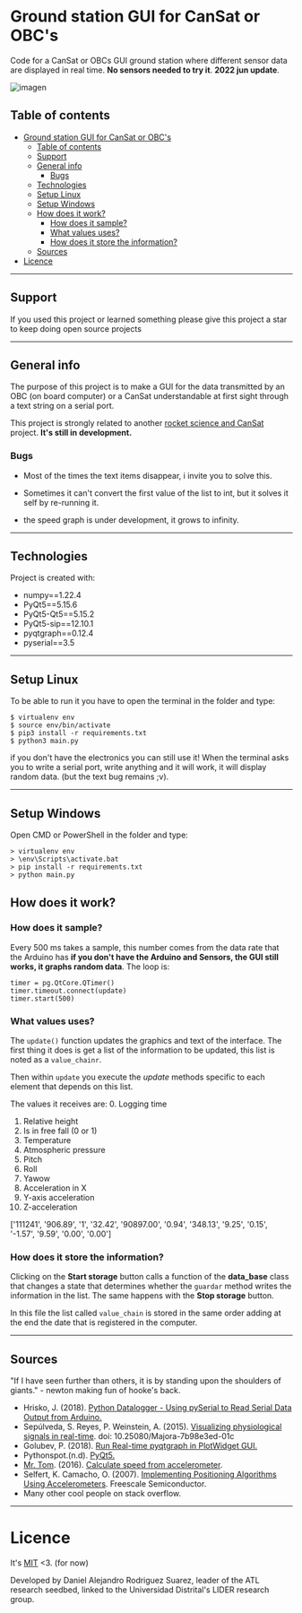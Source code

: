 # Ground station GUI for CanSat or OBC's
Code for a CanSat or OBCs GUI ground station where different sensor data are displayed in real time. **No sensors needed to try it**.
**2022 jun update**.

![imagen](https://i.imgur.com/zDY3DnY.gif)

## Table of contents
- [Ground station GUI for CanSat or OBC's](#ground-station-gui-for-cansat-or-obcs)
  - [Table of contents](#table-of-contents)
  - [Support](#support)
  - [General info](#general-info)
    - [Bugs](#bugs)
  - [Technologies](#technologies)
  - [Setup Linux](#setup-linux)
  - [Setup Windows](#setup-windows)
  - [How does it work?](#how-does-it-work)
    - [How does it sample?](#how-does-it-sample)
    - [What values uses?](#what-values-uses)
    - [How does it store the information?](#how-does-it-store-the-information)
  - [Sources](#sources)
- [Licence](#licence)

___
## Support
If you used this project or learned something please give this project a star to keep doing open source projects
___

## General info
The purpose of this project is to make a GUI for the data transmitted by an OBC (on board computer) or a CanSat understandable at first sight through a text string on a serial port.


This project is strongly related to
another [rocket science and CanSat](https://github.com/el-NASA/POA) project. **It's still in development.**

### Bugs
* Most of the times the text items disappear, i invite you to solve this.

* Sometimes it can't convert the first value of the list to int, but it solves it self by re-running it.

* the speed graph is under development, it grows to infinity.
___
## Technologies
Project is created with:
* numpy==1.22.4
* PyQt5==5.15.6
* PyQt5-Qt5==5.15.2
* PyQt5-sip==12.10.1
* pyqtgraph==0.12.4
* pyserial==3.5

___
## Setup Linux
To be able to run it you have to open the terminal in the folder and type:
```
$ virtualenv env
$ source env/bin/activate
$ pip3 install -r requirements.txt
$ python3 main.py
```
if you don't have the electronics you can still use it! When the terminal asks you to write a serial port, write anything and it will work, it will display random data. (but the text bug remains ;v).
___

## Setup Windows
Open CMD or PowerShell in the folder and type:
```
> virtualenv env
> \env\Scripts\activate.bat
> pip install -r requirements.txt
> python main.py
```

## How does it work?
### How does it sample?
Every 500 ms takes a sample, this number comes from the data rate that the Arduino has **if you don't have the Arduino and Sensors, the GUI still works, it graphs random data**. The loop is:
```
timer = pg.QtCore.QTimer()
timer.timeout.connect(update)
timer.start(500)
```

### What values uses?
The `update()` function updates the graphics and text of the interface. The first thing it does is get a list of the information to be updated, this list is noted as a `value_chainr`.

Then within `update` you execute the *update* methods specific to each element that depends on this list.

The values it receives are:
0. Logging time
1. Relative height
2. Is in free fall (0 or 1)
3. Temperature
4. Atmospheric pressure
5. Pitch
6. Roll
7. Yawow 
8. Acceleration in X
9. Y-axis acceleration
10. Z-acceleration

['111241', '906.89', '1', '32.42', '90897.00', '0.94', '348.13', '9.25', '0.15', '-1.57', '9.59', '0.00', '0.00']

### How does it store the information?
Clicking on the **Start storage** button calls a function of the **data_base** class that changes a state that determines whether the `guardar` method writes the information in the list. The same happens with the **Stop storage** button.

In this file the list called `value_chain` is stored in the same order adding at the end the date that is registered in the computer.

___
## Sources
"If I have seen further than others, it is by standing upon the shoulders of giants." - newton making fun of hooke's back.
* Hrisko, J. (2018). [Python Datalogger - Using pySerial to Read Serial Data Output from Arduino.](https://bit.ly/2wQvByM)
* Sepúlveda, S. Reyes, P. Weinstein, A. (2015). [Visualizing physiological signals in real-time](https://bit.ly/2XIRzyw). doi: 10.25080/Majora-7b98e3ed-01c
* Golubev, P. (2018). [Run Real-time pyqtgraph in PlotWidget GUI.](https://bit.ly/2VeXSIv)
* Pythonspot.(n.d). [PyQt5.](https://pythonspot.com/pyqt5/)
* [Mr. Tom](https://bit.ly/3amndEZ). (2016). [Calculate speed from accelerometer](https://bit.ly/3acX3nP).
* Selfert, K. Camacho, O. (2007). [Implementing Positioning Algorithms Using Accelerometers](https://bit.ly/2REEH8X). Freescale Semiconductor.
* Many other cool people on stack overflow.
___
# Licence
It's [MIT](https://github.com/el-NASA/Estacion-Terrena/blob/master/LICENSE) <3. (for now)

Developed by Daniel Alejandro Rodriguez Suarez, leader of the ATL research seedbed, linked to the Universidad Distrital's LIDER research group.
